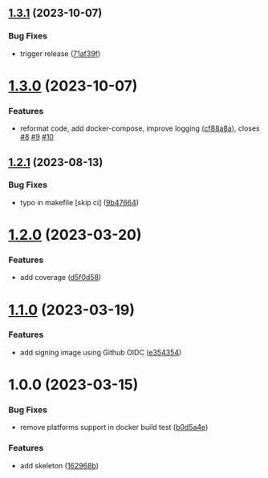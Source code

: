 ## [1.3.1](https://github.com/thibaultserti/bootstrap-python/compare/v1.3.0...v1.3.1) (2023-10-07)


### Bug Fixes

* trigger release ([71af39f](https://github.com/thibaultserti/bootstrap-python/commit/71af39f339fbfd0ca891447f88dcaca2f72b9c28))

# [1.3.0](https://github.com/thibaultserti/bootstrap-python/compare/v1.2.1...v1.3.0) (2023-10-07)


### Features

* reformat code, add docker-compose, improve logging ([cf88a8a](https://github.com/thibaultserti/bootstrap-python/commit/cf88a8ae67d3ea519d0e670486e0d612908aaedf)), closes [#8](https://github.com/thibaultserti/bootstrap-python/issues/8) [#9](https://github.com/thibaultserti/bootstrap-python/issues/9) [#10](https://github.com/thibaultserti/bootstrap-python/issues/10)

## [1.2.1](https://github.com/thibaultserti/bootstrap-python/compare/v1.2.0...v1.2.1) (2023-08-13)


### Bug Fixes

* typo in makefile [skip ci] ([9b47664](https://github.com/thibaultserti/bootstrap-python/commit/9b47664ca7f1c13514acb01e3966fe523f55d02b))

# [1.2.0](https://github.com/thibaultserti/bootstrap-python/compare/v1.1.0...v1.2.0) (2023-03-20)


### Features

* add coverage ([d5f0d58](https://github.com/thibaultserti/bootstrap-python/commit/d5f0d5814d89e7e8ead73185e34be0d69d05c860))

# [1.1.0](https://github.com/thibaultserti/bootstrap-python/compare/v1.0.0...v1.1.0) (2023-03-19)


### Features

* add signing image using Github OIDC ([e354354](https://github.com/thibaultserti/bootstrap-python/commit/e35435451046c4f512f82eb58d0db75b96b276a2))

# 1.0.0 (2023-03-15)


### Bug Fixes

* remove platforms support in docker build test ([b0d5a4e](https://github.com/thibaultserti/bootstrap-python/commit/b0d5a4ef7f959afbe202cf3e00a2f7495755f5e3))


### Features

* add skeleton ([162968b](https://github.com/thibaultserti/bootstrap-python/commit/162968bcf4ea2ad017029a508ab33b391d4b3d32))
